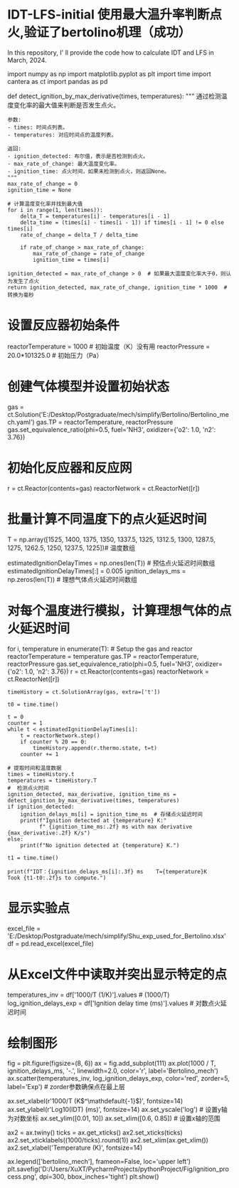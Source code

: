 # IDT-LFS-initial 使用最大温升率判断点火,验证了bertolino机理（成功）
In this repository, I' ll provide the code how to calculate IDT and LFS in March, 2024.

import numpy as np
import matplotlib.pyplot as plt
import time
import cantera as ct
import pandas as pd

def detect_ignition_by_max_derivative(times, temperatures):
    """
    通过检测温度变化率的最大值来判断是否发生点火。

    参数:
    - times: 时间点列表。
    - temperatures: 对应时间点的温度列表。

    返回:
    - ignition_detected: 布尔值，表示是否检测到点火。
    - max_rate_of_change: 最大温度变化率。
    - ignition_time: 点火时间，如果未检测到点火，则返回None。
    """
    max_rate_of_change = 0
    ignition_time = None

    # 计算温度变化率并找到最大值
    for i in range(1, len(times)):
        delta_T = temperatures[i] - temperatures[i - 1]
        delta_time = (times[i] - times[i - 1]) if times[i - 1] != 0 else times[i]
        rate_of_change = delta_T / delta_time

        if rate_of_change > max_rate_of_change:
            max_rate_of_change = rate_of_change
            ignition_time = times[i]

    ignition_detected = max_rate_of_change > 0  # 如果最大温度变化率大于0，则认为发生了点火
    return ignition_detected, max_rate_of_change, ignition_time * 1000  # 转换为毫秒

# 设置反应器初始条件
reactorTemperature = 1000  # 初始温度（K）没有用
reactorPressure = 20.0*101325.0  # 初始压力（Pa）
# 创建气体模型并设置初始状态
gas = ct.Solution('E:/Desktop/Postgraduate/mech/simplify/Bertolino/Bertolino_mech.yaml')
gas.TP = reactorTemperature, reactorPressure
gas.set_equivalence_ratio(phi=0.5, fuel='NH3', oxidizer={'o2': 1.0, 'n2': 3.76})
# 初始化反应器和反应网
r = ct.Reactor(contents=gas)
reactorNetwork = ct.ReactorNet([r])

# 批量计算不同温度下的点火延迟时间
T = np.array([1525, 1400, 1375, 1350, 1337.5, 1325, 1312.5,
              1300, 1287.5, 1275, 1262.5, 1250, 1237.5, 1225])# 温度数组

estimatedIgnitionDelayTimes = np.ones(len(T))  # 预估点火延迟时间数组
estimatedIgnitionDelayTimes[:] = 0.005
ignition_delays_ms = np.zeros(len(T))  # 理想气体点火延迟时间数组
# 对每个温度进行模拟，计算理想气体的点火延迟时间
for i, temperature in enumerate(T):
    # Setup the gas and reactor
    reactorTemperature = temperature
    gas.TP = reactorTemperature, reactorPressure
    gas.set_equivalence_ratio(phi=0.5, fuel='NH3',
                              oxidizer={'o2': 1.0, 'n2': 3.76})
    r = ct.Reactor(contents=gas)
    reactorNetwork = ct.ReactorNet([r])

    timeHistory = ct.SolutionArray(gas, extra=['t'])

    t0 = time.time()

    t = 0
    counter = 1
    while t < estimatedIgnitionDelayTimes[i]:
        t = reactorNetwork.step()
        if counter % 20 == 0:
            timeHistory.append(r.thermo.state, t=t)
        counter += 1

    # 提取时间和温度数据
    times = timeHistory.t
    temperatures = timeHistory.T
    #  检测点火时间
    ignition_detected, max_derivative, ignition_time_ms = detect_ignition_by_max_derivative(times, temperatures)
    if ignition_detected:
        ignition_delays_ms[i] = ignition_time_ms  # 存储点火延迟时间
        print(f"Ignition detected at {temperature} K:"
              f" {ignition_time_ms:.2f} ms with max derivative {max_derivative:.2f} K/s")
    else:
        print(f"No ignition detected at {temperature} K.")

    t1 = time.time()

    print(f"IDT：{ignition_delays_ms[i]:.3f} ms    T={temperature}K    Took {t1-t0:.2f}s to compute.")


# 显示实验点
excel_file = 'E:/Desktop/Postgraduate/mech/simplify/Shu_exp_used_for_Bertolino.xlsx'
df = pd.read_excel(excel_file)
# 从Excel文件中读取并突出显示特定的点
temperatures_inv = df['1000/T (1/K)'].values  # (1000/T)
log_ignition_delays_exp = df['Ignition delay time (ms)'].values  # 对数点火延迟时间

# 绘制图形
fig = plt.figure(figsize=(8, 6))
ax = fig.add_subplot(111)
ax.plot(1000 / T, ignition_delays_ms, '-.', linewidth=2.0, color='r', label='Bertolino_mech')
ax.scatter(temperatures_inv, log_ignition_delays_exp, color='red', zorder=5, label='Exp') #  zorder参数确保点在最上层

ax.set_xlabel(r'1000/T (K$^\mathdefault{-1}$)', fontsize=14)
ax.set_ylabel(r'Log10(IDT) (ms)', fontsize=14)
ax.set_yscale('log')  # 设置y轴为对数坐标
ax.set_ylim([0.01, 10])
ax.set_xlim([0.6, 0.85])  # 设置x轴的范围

ax2 = ax.twiny()
ticks = ax.get_xticks()
ax2.set_xticks(ticks)
ax2.set_xticklabels((1000/ticks).round(1))
ax2.set_xlim(ax.get_xlim())
ax2.set_xlabel('Temperature (K)', fontsize=14)

ax.legend(['bertolino_mech'], frameon=False, loc='upper left')
plt.savefig('D:/Users/XuXT/PycharmProjects/pythonProject/Fig/ignition_process.png',
            dpi=300, bbox_inches='tight')
plt.show()

